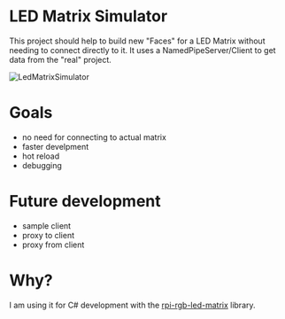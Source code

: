 # LED Matrix Simulator
This project should help to build new "Faces" for a LED Matrix without needing to connect directly to it. It uses a NamedPipeServer/Client to get data from the "real" project.

![LedMatrixSimulator](https://github.com/marcogruhl/LedMatrixSimulator/assets/9695930/f39b24c8-cc16-4e95-bd2f-58ef67457e5e)

# Goals

- no need for connecting to actual matrix
- faster develpment
- hot reload
- debugging

# Future development

- sample client
- proxy to client
- proxy from client

# Why?

I am using it for C# development with the [rpi-rgb-led-matrix](https://github.com/hzeller/rpi-rgb-led-matrix/tree/master/fonts) library.
